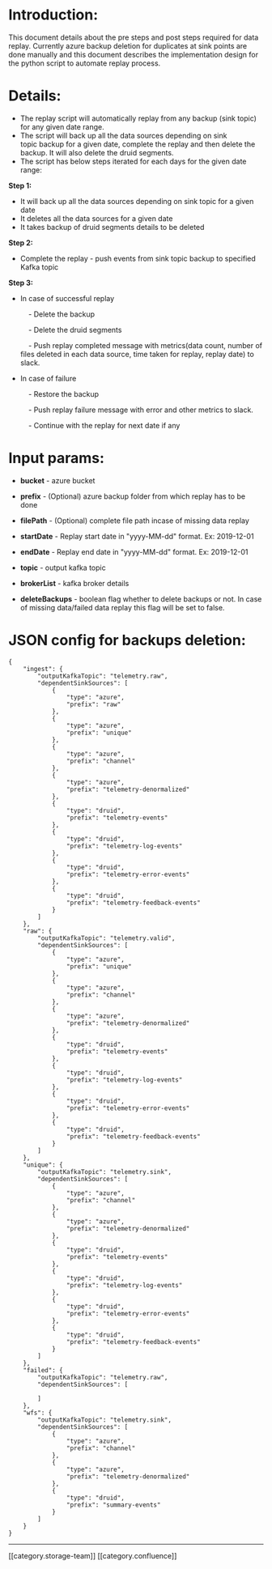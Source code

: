 
# Introduction:
This document details about the pre steps and post steps required for data replay. Currently azure backup deletion for duplicates at sink points are done manually and this document describes the implementation design for the python script to automate replay process.


# Details:

* The replay script will automatically replay from any backup (sink topic) for any given date range.
* The script will back up all the data sources depending on sink topic backup for a given date, complete the replay and then delete the backup. It will also delete the druid segments.
* The script has below steps iterated for each days for the given date range:

 **Step 1:** 


* It will back up all the data sources depending on sink topic for a given date
* It deletes all the data sources for a given date
* It takes backup of druid segments details to be deleted

 **Step 2:** 


* Complete the replay - push events from sink topic backup to specified Kafka topic

 **Step 3:** 


* In case of successful replay

        - Delete the backup

        - Delete the druid segments

        - Push replay completed message with metrics(data count, number of files deleted in each data source, time taken for replay, replay date) to slack.
* In case of failure

        - Restore the backup

        - Push replay failure message with error and other metrics to slack.

        - Continue with the replay for next date if any


# Input params:

*  **bucket**  - azure bucket
*  **prefix**  - (Optional) azure backup folder from which replay has to be done


*  **filePath**  - (Optional) complete file path incase of missing data replay


*  **startDate**  - Replay start date in "yyyy-MM-dd" format. Ex: 2019-12-01


*  **endDate**  - Replay end date in "yyyy-MM-dd" format. Ex: 2019-12-01


*  **topic**  - output kafka topic


*  **brokerList**  - kafka broker details


*  **deleteBackups**  - boolean flag whether to delete backups or not. In case of missing data/failed data replay this flag will be set to false.


# JSON config for backups deletion:

```
{
    "ingest": {
        "outputKafkaTopic": "telemetry.raw",
        "dependentSinkSources": [
            {
                "type": "azure",
                "prefix": "raw"
            },
            {
                "type": "azure",
                "prefix": "unique"
            },
            {
                "type": "azure",
                "prefix": "channel"
            },
            {
                "type": "azure",
                "prefix": "telemetry-denormalized"
            },
            {
                "type": "druid",
                "prefix": "telemetry-events"
            },
            {
                "type": "druid",
                "prefix": "telemetry-log-events"
            },
            {
                "type": "druid",
                "prefix": "telemetry-error-events"
            },
            {
                "type": "druid",
                "prefix": "telemetry-feedback-events"
            }
        ]
    },
    "raw": {
        "outputKafkaTopic": "telemetry.valid",
        "dependentSinkSources": [
            {
                "type": "azure",
                "prefix": "unique"
            },
            {
                "type": "azure",
                "prefix": "channel"
            },
            {
                "type": "azure",
                "prefix": "telemetry-denormalized"
            },
            {
                "type": "druid",
                "prefix": "telemetry-events"
            },
            {
                "type": "druid",
                "prefix": "telemetry-log-events"
            },
            {
                "type": "druid",
                "prefix": "telemetry-error-events"
            },
            {
                "type": "druid",
                "prefix": "telemetry-feedback-events"
            }
        ]
    },
    "unique": {
        "outputKafkaTopic": "telemetry.sink",
        "dependentSinkSources": [
            {
                "type": "azure",
                "prefix": "channel"
            },
            {
                "type": "azure",
                "prefix": "telemetry-denormalized"
            },
            {
                "type": "druid",
                "prefix": "telemetry-events"
            },
            {
                "type": "druid",
                "prefix": "telemetry-log-events"
            },
            {
                "type": "druid",
                "prefix": "telemetry-error-events"
            },
            {
                "type": "druid",
                "prefix": "telemetry-feedback-events"
            }
        ]
    },
    "failed": {
        "outputKafkaTopic": "telemetry.raw",
        "dependentSinkSources": [
            
        ]
    },
    "wfs": {
        "outputKafkaTopic": "telemetry.sink",
        "dependentSinkSources": [
            {
                "type": "azure",
                "prefix": "channel"
            },
            {
                "type": "azure",
                "prefix": "telemetry-denormalized"
            },
            {
                "type": "druid",
                "prefix": "summary-events"
            }
        ]
    }
}    
```




*****

[[category.storage-team]] 
[[category.confluence]] 
